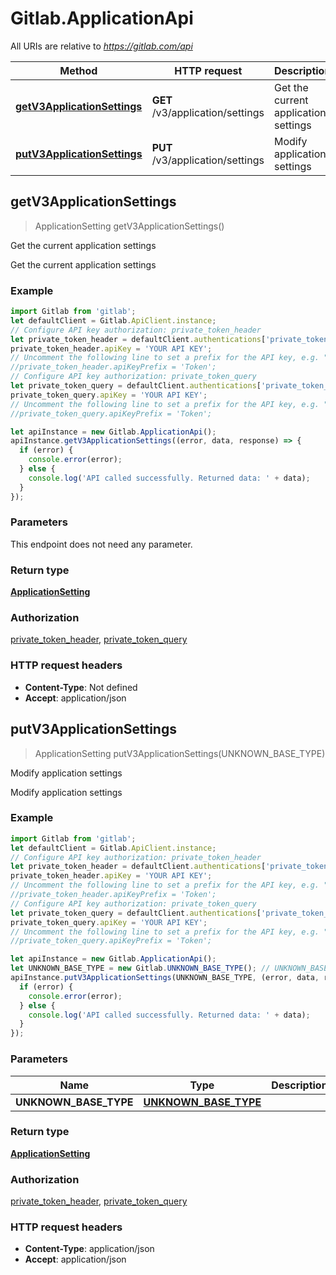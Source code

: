 # Gitlab.ApplicationApi

All URIs are relative to *https://gitlab.com/api*

Method | HTTP request | Description
------------- | ------------- | -------------
[**getV3ApplicationSettings**](ApplicationApi.md#getV3ApplicationSettings) | **GET** /v3/application/settings | Get the current application settings
[**putV3ApplicationSettings**](ApplicationApi.md#putV3ApplicationSettings) | **PUT** /v3/application/settings | Modify application settings



## getV3ApplicationSettings

> ApplicationSetting getV3ApplicationSettings()

Get the current application settings

Get the current application settings

### Example

```javascript
import Gitlab from 'gitlab';
let defaultClient = Gitlab.ApiClient.instance;
// Configure API key authorization: private_token_header
let private_token_header = defaultClient.authentications['private_token_header'];
private_token_header.apiKey = 'YOUR API KEY';
// Uncomment the following line to set a prefix for the API key, e.g. "Token" (defaults to null)
//private_token_header.apiKeyPrefix = 'Token';
// Configure API key authorization: private_token_query
let private_token_query = defaultClient.authentications['private_token_query'];
private_token_query.apiKey = 'YOUR API KEY';
// Uncomment the following line to set a prefix for the API key, e.g. "Token" (defaults to null)
//private_token_query.apiKeyPrefix = 'Token';

let apiInstance = new Gitlab.ApplicationApi();
apiInstance.getV3ApplicationSettings((error, data, response) => {
  if (error) {
    console.error(error);
  } else {
    console.log('API called successfully. Returned data: ' + data);
  }
});
```

### Parameters

This endpoint does not need any parameter.

### Return type

[**ApplicationSetting**](ApplicationSetting.md)

### Authorization

[private_token_header](../README.md#private_token_header), [private_token_query](../README.md#private_token_query)

### HTTP request headers

- **Content-Type**: Not defined
- **Accept**: application/json


## putV3ApplicationSettings

> ApplicationSetting putV3ApplicationSettings(UNKNOWN_BASE_TYPE)

Modify application settings

Modify application settings

### Example

```javascript
import Gitlab from 'gitlab';
let defaultClient = Gitlab.ApiClient.instance;
// Configure API key authorization: private_token_header
let private_token_header = defaultClient.authentications['private_token_header'];
private_token_header.apiKey = 'YOUR API KEY';
// Uncomment the following line to set a prefix for the API key, e.g. "Token" (defaults to null)
//private_token_header.apiKeyPrefix = 'Token';
// Configure API key authorization: private_token_query
let private_token_query = defaultClient.authentications['private_token_query'];
private_token_query.apiKey = 'YOUR API KEY';
// Uncomment the following line to set a prefix for the API key, e.g. "Token" (defaults to null)
//private_token_query.apiKeyPrefix = 'Token';

let apiInstance = new Gitlab.ApplicationApi();
let UNKNOWN_BASE_TYPE = new Gitlab.UNKNOWN_BASE_TYPE(); // UNKNOWN_BASE_TYPE | 
apiInstance.putV3ApplicationSettings(UNKNOWN_BASE_TYPE, (error, data, response) => {
  if (error) {
    console.error(error);
  } else {
    console.log('API called successfully. Returned data: ' + data);
  }
});
```

### Parameters


Name | Type | Description  | Notes
------------- | ------------- | ------------- | -------------
 **UNKNOWN_BASE_TYPE** | [**UNKNOWN_BASE_TYPE**](UNKNOWN_BASE_TYPE.md)|  | 

### Return type

[**ApplicationSetting**](ApplicationSetting.md)

### Authorization

[private_token_header](../README.md#private_token_header), [private_token_query](../README.md#private_token_query)

### HTTP request headers

- **Content-Type**: application/json
- **Accept**: application/json

